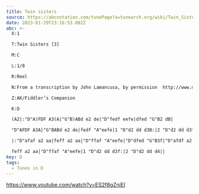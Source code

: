 ```yaml
---
title: Twin sisters
source: https://abcnotation.com/tunePage?a=tunearch.org/wiki/Twin_Sisters_(3).no-ext/0001
date: 2023-01-29T23:16:53.082Z
abc: >-
  X:1

  T:Twin Sisters [3]

  M:C

  L:1/8

  R:Reel

  N:From a transcription by John Lamancusa, by permission  http://www.mne.psu.edu/lamancusa/tunes.htm

  Z:AK/Fiddler’s Companion

  K:D

  (A2|:"D"A)FDF A3(A|"G"B)ABd e2 de|"D"fedf eefe|dfed "G"B2 dB|

  "D"AFDF A3A|"G"BABd e2 de|fedf "A"eefe|1 "D"d2 dd d3B:|2 "D"d2 dd d3f||

  |:"D"afaf a2 aa|feff a2 aa|"D"ffaf "A"eefe|"D"dfed "G"B3f|"D"afdf a2 aa|

  feff a2 aa|"D"ffaf "A"eefe|1 "D"d2 dd d3f:|2 "D"d2 dd d4||
key: D
tags:
  - Tunes in D
---
```

https://www.youtube.com/watch?v=ES2f8gZniEI